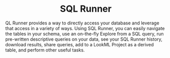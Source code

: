 
<center><h1>SQL Runner </h1></center>


QL Runner provides a way to directly access your database and leverage that access in a variety of ways. Using SQL Runner, you can easily navigate the tables in your schema, use an on-the-fly Explore from a SQL query, run pre-written descriptive queries on your data, see your SQL Runner history, download results, share queries, add to a LookML Project as a derived table, and perform other useful tasks.
<!--stackedit_data:
eyJoaXN0b3J5IjpbLTUxMTYyNTM4N119
-->